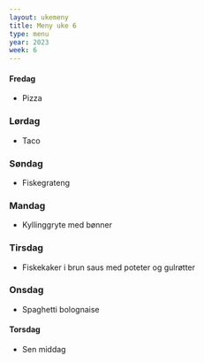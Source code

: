```yaml
---
layout: ukemeny
title: Meny uke 6
type: menu
year: 2023
week: 6
---
```


#### Fredag

- Pizza

### Lørdag

- Taco

### Søndag

- Fiskegrateng

### Mandag

- Kyllinggryte med bønner

### Tirsdag

- Fiskekaker i brun saus med poteter og gulrøtter

### Onsdag

- Spaghetti bolognaise

#### Torsdag

- Sen middag

